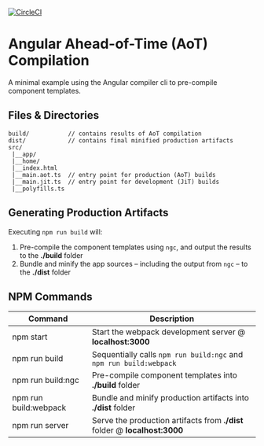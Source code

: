[![CircleCI](https://circleci.com/gh/r-park/angular-aot.svg?style=svg?style=shield&circle-token=dff73ad8ab0943424a01639d1707ff748a5b10ac)](https://circleci.com/gh/r-park/angular-aot)


# Angular Ahead-of-Time (AoT) Compilation

A minimal example using the Angular compiler cli to pre-compile component templates.


Files & Directories
-------------------

```
build/           // contains results of AoT compilation
dist/            // contains final minified production artifacts
src/
 |__app/
 |__home/
 |__index.html
 |__main.aot.ts  // entry point for production (AoT) builds
 |__main.jit.ts  // entry point for development (JiT) builds
 |__polyfills.ts
```


Generating Production Artifacts
-------------------------------

Executing `npm run build` will:

1. Pre-compile the component templates using `ngc`, and output the results to the **./build** folder
2. Bundle and minify the app sources – including the output from `ngc` – to the **./dist** folder


NPM Commands
------------

|Command|Description|
|---|---|
|npm start|Start the webpack development server @ **localhost:3000**|
|npm run build|Sequentially calls `npm run build:ngc` and `npm run build:webpack`|
|npm run build:ngc|Pre-compile component templates into **./build** folder|
|npm run build:webpack|Bundle and minify production artifacts into **./dist** folder|
|npm run server|Serve the production artifacts from **./dist** folder @ **localhost:3000**|

